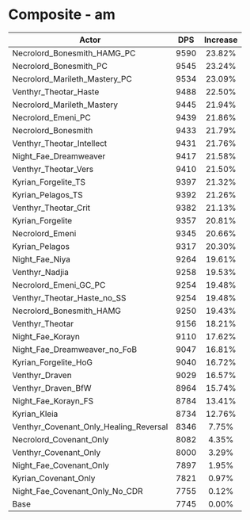 # Composite - am
| Actor | DPS | Increase |
|---|:---:|:---:|
|Necrolord_Bonesmith_HAMG_PC|9590|23.82%|
|Necrolord_Bonesmith_PC|9545|23.24%|
|Necrolord_Marileth_Mastery_PC|9534|23.09%|
|Venthyr_Theotar_Haste|9488|22.50%|
|Necrolord_Marileth_Mastery|9445|21.94%|
|Necrolord_Emeni_PC|9439|21.86%|
|Necrolord_Bonesmith|9433|21.79%|
|Venthyr_Theotar_Intellect|9431|21.76%|
|Night_Fae_Dreamweaver|9417|21.58%|
|Venthyr_Theotar_Vers|9410|21.50%|
|Kyrian_Forgelite_TS|9397|21.32%|
|Kyrian_Pelagos_TS|9392|21.26%|
|Venthyr_Theotar_Crit|9382|21.13%|
|Kyrian_Forgelite|9357|20.81%|
|Necrolord_Emeni|9345|20.66%|
|Kyrian_Pelagos|9317|20.30%|
|Night_Fae_Niya|9264|19.61%|
|Venthyr_Nadjia|9258|19.53%|
|Necrolord_Emeni_GC_PC|9254|19.48%|
|Venthyr_Theotar_Haste_no_SS|9254|19.48%|
|Necrolord_Bonesmith_HAMG|9250|19.43%|
|Venthyr_Theotar|9156|18.21%|
|Night_Fae_Korayn|9110|17.62%|
|Night_Fae_Dreamweaver_no_FoB|9047|16.81%|
|Kyrian_Forgelite_HoG|9040|16.72%|
|Venthyr_Draven|9029|16.57%|
|Venthyr_Draven_BfW|8964|15.74%|
|Night_Fae_Korayn_FS|8784|13.41%|
|Kyrian_Kleia|8734|12.76%|
|Venthyr_Covenant_Only_Healing_Reversal|8346|7.75%|
|Necrolord_Covenant_Only|8082|4.35%|
|Venthyr_Covenant_Only|8000|3.29%|
|Night_Fae_Covenant_Only|7897|1.95%|
|Kyrian_Covenant_Only|7821|0.97%|
|Night_Fae_Covenant_Only_No_CDR|7755|0.12%|
|Base|7745|0.00%|
